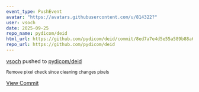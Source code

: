 ```yaml
---
event_type: PushEvent
avatar: "https://avatars.githubusercontent.com/u/814322?"
user: vsoch
date: 2025-09-25
repo_name: pydicom/deid
html_url: https://github.com/pydicom/deid/commit/8ed7a7e4d5e55a589b88a64c5885f3ce55e84c8e
repo_url: https://github.com/pydicom/deid
---
```


<a href='https://github.com/vsoch' target='_blank'>vsoch</a> pushed to <a href='https://github.com/pydicom/deid' target='_blank'>pydicom/deid</a>

<small>Remove pixel check since cleaning changes pixels</small>

<a href='https://github.com/pydicom/deid/commit/8ed7a7e4d5e55a589b88a64c5885f3ce55e84c8e' target='_blank'>View Commit</a>